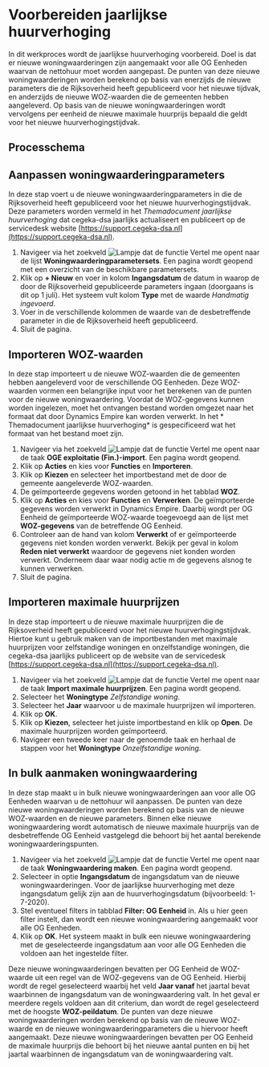 
# Voorbereiden jaarlijkse huurverhoging 
In dit werkproces wordt de jaarlijkse huurverhoging voorbereid. Doel is dat er nieuwe woningwaarderingen zijn aangemaakt voor alle OG Eenheden waarvan de nettohuur moet worden aangepast. De punten van deze nieuwe woningwaarderingen worden berekend op basis van enerzijds de nieuwe parameters die de Rijksoverheid heeft gepubliceerd voor het nieuwe tijdvak, en anderzijds de nieuwe WOZ-waarden die de gemeenten hebben aangeleverd. Op basis van de nieuwe woningwaarderingen wordt vervolgens per eenheid de nieuwe maximale huurprijs bepaald die geldt voor het nieuwe huurverhogingstijdvak. 

## Processchema 

## Aanpassen woningwaarderingparameters 
In deze stap voert u de nieuwe woningwaarderingparameters in die de Rijksoverheid heeft gepubliceerd voor het nieuwe huurverhogingstijdvak. Deze parameters worden vermeld in het *Themadocument jaarlijkse huurverhoging* dat cegeka-dsa jaarlijks actualiseert en publiceert op de servicedesk website  [https://support.cegeka-dsa.nl](https://support.cegeka-dsa.nl). 

1. Navigeer via het zoekveld ![Lampje dat de functie Vertel me opent](https://docs.microsoft.com/nl-NL/dynamics365/business-central/media/ui-search/search_small.png "Vertel me wat u wilt doen") naar de lijst **Woningwaarderingparametersets**.  Een pagina wordt geopend met een overzicht van de beschikbare parametersets. 
2. Klik op **+ Nieuw** en voer in kolom **Ingangsdatum** de datum in waarop de door de Rijksoverheid gepubliceerde parameters ingaan (doorgaans is dit op 1 juli). Het systeem vult kolom **Type** met de waarde *Handmatig ingevoerd*. 
3. Voer in de verschillende kolommen de waarde van de desbetreffende parameter in die de Rijksoverheid heeft gepubliceerd.  
4. Sluit de pagina. 


## Importeren WOZ-waarden 
In deze stap importeert u de nieuwe WOZ-waarden die de gemeenten hebben aangeleverd voor de verschillende OG Eenheden. Deze WOZ-waarden vormen een belangrijke input voor het berekenen van de punten voor de nieuwe woningwaardering. Voordat de WOZ-gegevens kunnen worden ingelezen, moet het ontvangen bestand worden omgezet naar het formaat dat door Dynamics Empire kan worden verwerkt. In het * Themadocument jaarlijkse huurverhoging* is gespecificeerd wat het formaat van het bestand moet zijn.  

1. Navigeer via het zoekveld ![Lampje dat de functie Vertel me opent](https://docs.microsoft.com/nl-NL/dynamics365/business-central/media/ui-search/search_small.png "Vertel me wat u wilt doen") naar de taak **OGE exploitatie (Fin.)-import**.  Een pagina wordt geopend. 
2. Klik op **Acties** en kies voor **Functies** en **Importeren**.  
3. Klik op **Kiezen** en selecteer het importbestand met de door de gemeente aangeleverde WOZ-waarden. 
4. De geïmporteerde gegevens worden getoond in het tabblad **WOZ**. 
5. Klik op  **Acties** en kies voor **Functies** en **Verwerken**. De geïmporteerde gegevens worden verwerkt in Dynamics Empire. Daarbij wordt per OG Eenheid de geïmporteerde WOZ-waarde toegevoegd aan de lijst met **WOZ-gegevens** van de betreffende OG Eenheid. 
6. Controleer aan de hand van kolom **Verwerkt** of er geïmporteerde gegevens niet konden worden verwerkt. Bekijk per geval in kolom **Reden niet verwerkt** waardoor de gegevens niet konden worden verwerkt. Onderneem daar waar nodig actie m de gegevens alsnog te kunnen verwerken. 
7. Sluit de pagina. 


## Importeren maximale huurprijzen 
In deze stap importeert u de nieuwe maximale huurprijzen die de Rijksoverheid heeft gepubliceerd voor het nieuwe huurverhogingstijdvak. Hiertoe kunt u gebruik maken van de importbestanden met maximale huurprijzen voor zelfstandige woningen en onzelfstandige woningen, die cegeka-dsa jaarlijks publiceert op de website van de servicedesk [https://support.cegeka-dsa.nl](https://support.cegeka-dsa.nl).  
 
1. Navigeer via het zoekveld ![Lampje dat de functie Vertel me opent](https://docs.microsoft.com/nl-NL/dynamics365/business-central/media/ui-search/search_small.png "Vertel me wat u wilt doen") naar de taak **Import maximale huurprijzen**.  Een pagina wordt geopend. 
2. Selecteer het **Woningtype** *Zelfstandige woning*. 
3. Selecteer het **Jaar** waarvoor u de maximale huurprijzen wil importeren. 
4. Klik op **OK**. 
5. Klik op **Kiezen**, selecteer het juiste importbestand en klik op **Open**. De maximale huurprijzen worden geïmporteerd. 
6. Navigeer een tweede keer naar de genoemde taak en herhaal de stappen voor het **Woningtype** *Onzelfstandige woning*.  


## In bulk aanmaken woningwaardering 
In deze stap maakt u in bulk nieuwe woningwaarderingen aan voor alle OG Eenheden waarvan u de nettohuur wil aanpassen. De punten van deze nieuwe woningwaarderingen worden berekend op basis van de nieuwe WOZ-waarden en de nieuwe parameters. Binnen elke nieuwe woningwaardering wordt automatisch de nieuwe maximale huurprijs van de desbetreffende OG Eenheid vastgelegd die behoort bij het aantal berekende woningwaarderingspunten. 

1. Navigeer via het zoekveld ![Lampje dat de functie Vertel me opent](https://docs.microsoft.com/nl-NL/dynamics365/business-central/media/ui-search/search_small.png "Vertel me wat u wilt doen") naar de taak **Woningwaardering maken**.  Een pagina wordt geopend.
2. Selecteer in optie **Ingangsdatum** de ingangsdatum van de nieuwe woningwaarderingen. Voor de jaarlijkse huurverhoging met deze ingangsdatum gelijk zijn aan de huurverhogingsdatum (bijvoorbeeld: 1-7-2020). 
3. Stel eventueel filters in tabblad **Filter: OG Eenheid** in. Als u hier geen filter instelt, dan wordt een nieuwe woningwaardering aangemaakt voor alle OG Eenheden. 
4. Klik op **OK**. Het systeem maakt in bulk een nieuwe woningwaardering met de geselecteerde ingangsdatum aan voor alle OG Eenheden die voldoen aan het ingestelde filter. 

Deze nieuwe woningwaarderingen bevatten per OG Eenheid de WOZ-waarde uit een regel van de WOZ-gegevens van de OG Eenheid. Hierbij wordt de regel geselecteerd waarbij het veld **Jaar vanaf** het jaartal bevat waarbinnen de ingangsdatum van de woningwaardering valt. In het geval er meerdere regels voldoen aan dit criterium, dan wordt de regel geselecteerd met de hoogste **WOZ-peildatum**. 
De punten van deze nieuwe woningwaarderingen worden berekend op basis van de nieuwe WOZ-waarde en de nieuwe woningwaarderingparameters die u hiervoor heeft aangemaakt. 
Deze nieuwe woningwaarderingen bevatten per OG Eenheid de maximale huurprijs die behoort bij het nieuwe aantal punten en bij het jaartal waarbinnen de ingangsdatum van de woningwaardering valt. 

<!--stackedit_data:
eyJoaXN0b3J5IjpbNDY5MzIwMDgxLDEzOTIyNTE1M119
-->